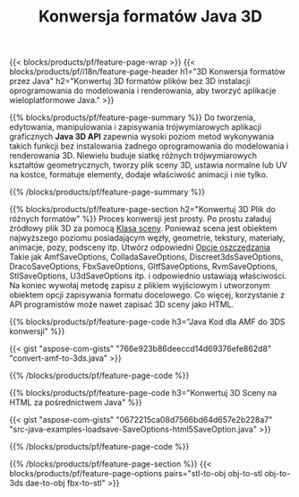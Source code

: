 ﻿---
title: Konwersja formatów Java 3D
url: /pl/java/conversion/
description: Konwertuj 3D formatów amf 3ds amf ase att dae drc dxf fbx gltf jt obj ply rvm stl u3d usdz vrml x z kilkoma liniami kodu Java za pośrednictwem biblioteki Java.
---
{{< blocks/products/pf/feature-page-wrap >}}
{{< blocks/products/pf/i18n/feature-page-header h1="3D Konwersja formatów przez Java" h2="Konwertuj 3D formatów plików bez 3D instalacji oprogramowania do modelowania i renderowania, aby tworzyć aplikacje wieloplatformowe Java." >}}

{{% blocks/products/pf/feature-page-summary %}}
Do tworzenia, edytowania, manipulowania i zapisywania trójwymiarowych aplikacji graficznych **Java 3D API** zapewnia wysoki poziom metod wykonywania takich funkcji bez instalowania żadnego oprogramowania do modelowania i renderowania 3D. Niewielu buduje siatkę różnych trójwymiarowych kształtów geometrycznych, tworzy plik sceny 3D, ustawia normalne lub UV na kostce, formatuje elementy, dodaje właściwość animacji i nie tylko. 

{{% /blocks/products/pf/feature-page-summary %}}

{{% blocks/products/pf/feature-page-section h2="Konwertuj 3D Plik do różnych formatów" %}}
Proces konwersji jest prosty. Po prostu załaduj źródłowy plik 3D za pomocą [Klasa sceny](https://apireference.aspose.com/3d/java/com.aspose.threed/Scene). Ponieważ scena jest obiektem najwyższego poziomu posiadającym węzły, geometrie, tekstury, materiały, animacje, pozy, podsceny itp. Utwórz odpowiedni [Opcje oszczędzania](https://apireference.aspose.com/3d/java/com.aspose.threed/SaveOptions) Takie jak AmfSaveOptions, ColladaSaveOptions, Discreet3dsSaveOptions, DracoSaveOptions, FbxSaveOptions, GltfSaveOptions, RvmSaveOptions, StlSaveOptions, U3dSaveOptions itp. i odpowiednio ustawiają właściwości. Na koniec wywołaj metodę zapisu z plikiem wyjściowym i utworzonym obiektem opcji zapisywania formatu docelowego. Co więcej, korzystanie z API programistów może nawet zapisać 3D sceny jako HTML.


{{% blocks/products/pf/feature-page-code h3="Java Kod dla AMF do 3DS konwersji" %}}

{{< gist "aspose-com-gists" "766e923b86deeccd14d69376efe862d8" "convert-amf-to-3ds.java" >}}

{{% /blocks/products/pf/feature-page-code %}}


{{% blocks/products/pf/feature-page-code h3="Konwertuj 3D Sceny na HTML za pośrednictwem Java" %}}

{{< gist "aspose-com-gists" "0672215ca08d7566bd64d657e2b228a7" "src-java-examples-loadsave-SaveOptions-html5SaveOption.java" >}}

{{% /blocks/products/pf/feature-page-code %}}

{{% /blocks/products/pf/feature-page-section %}}
{{< blocks/products/pf/feature-page-options pairs="stl-to-obj obj-to-stl obj-to-3ds dae-to-obj fbx-to-stl" >}}